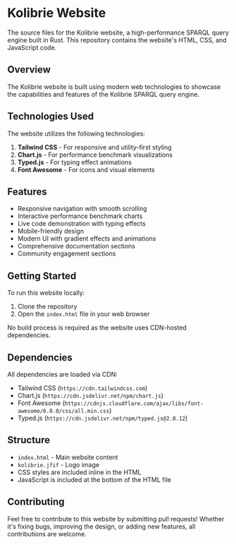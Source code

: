 # Kolibrie Website

The source files for the Kolibrie website, a high-performance SPARQL query engine built in Rust. This repository contains the website's HTML, CSS, and JavaScript code.

## Overview

The Kolibrie website is built using modern web technologies to showcase the capabilities and features of the Kolibrie SPARQL query engine.

## Technologies Used

The website utilizes the following technologies:
1. **Tailwind CSS** - For responsive and utility-first styling
2. **Chart.js** - For performance benchmark visualizations
3. **Typed.js** - For typing effect animations
4. **Font Awesome** - For icons and visual elements

## Features

- Responsive navigation with smooth scrolling
- Interactive performance benchmark charts
- Live code demonstration with typing effects
- Mobile-friendly design
- Modern UI with gradient effects and animations
- Comprehensive documentation sections
- Community engagement sections

## Getting Started

To run this website locally:

1. Clone the repository
2. Open the `index.html` file in your web browser

No build process is required as the website uses CDN-hosted dependencies.

## Dependencies

All dependencies are loaded via CDN:
- Tailwind CSS (`https://cdn.tailwindcss.com`)
- Chart.js (`https://cdn.jsdelivr.net/npm/chart.js`)
- Font Awesome (`https://cdnjs.cloudflare.com/ajax/libs/font-awesome/6.0.0/css/all.min.css`)
- Typed.js (`https://cdn.jsdelivr.net/npm/typed.js@2.0.12`)

## Structure

- `index.html` - Main website content
- `kolibrie.jfif` - Logo image
- CSS styles are included inline in the HTML
- JavaScript is included at the bottom of the HTML file

## Contributing

Feel free to contribute to this website by submitting pull requests! Whether it's fixing bugs, improving the design, or adding new features, all contributions are welcome.